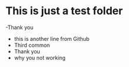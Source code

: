 # This is just a test folder
-Thank you
- this is another line from Github
- Third common
- Thank you
- why you not working